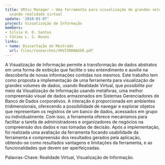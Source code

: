 ```yaml
---
title: VRVis Manager – Uma ferramenta para visualização de grandes volumes de dados
  usando realidade virtual
update: '2010-01-07'
project: Visualização de Informação
members:
- Silvia H. O. Santos
- Fátima L. S. Nunes
links:
- name: Dissertação de Mestrado
  url: files/researches/VRVISMANAGER.pdf
---
```


A Visualização de Informação permite a transformação de dados abstratos em uma forma de exibição que facilite o seu entendimento e auxilie na descoberta de novas informações contidas nos mesmos. Este trabalho tem como proposta a implementação de uma ferramenta para visualização de grandes volumes de dados, usando Realidade Virtual, que possibilite por meio da Visualização de Informação usando metáforas, uma melhor compreensão visual de dados armazenados em Sistemas Gerenciadores de Banco de Dados corporativos. A interação é proporcionada em ambientes tridimensionais, oferecendo a possibilidade de navegar e explorar objetos que representam os registros de um banco de dados, acessados em grupo ou individualmente. Com isso, a ferramenta oferece mecanismos para facilitar a tarefa de administradores e organizadores de negócios na compreensão dos dados e nas tomadas de decisão. Após a implementação, foi realizada uma avaliação da ferramenta focando usabilidade da ferramenta e compreensão dos resultados gerados pela aplicação, obtendo-se como resultados vantagens e limitações da ferramenta, e as funcionalidades que devem ser aperfeiçoadas.

Palavras-Chave: Realidade Virtual, Visualização de Informação.

